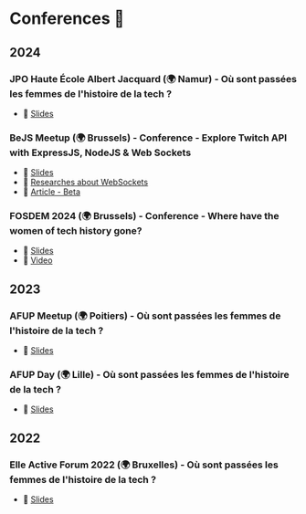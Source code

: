 # Conferences 🎤

## 2024

### JPO Haute École Albert Jacquard (🌍 Namur) - Où sont passées les femmes de l'histoire de la tech ?
- 🎫 [Slides](https://lauwed.github.io/conferences/2024/jpo-heaj-namur-femmes-histoire-informatique.html)

### BeJS Meetup (🌍 Brussels) - Conference - Explore Twitch API  with ExpressJS, NodeJS & Web Sockets
- 🎫 [Slides](https://lauwed.github.io/conferences/2024/bejs-meetup-twitch-api-web-sockets.html)
- 📁 [Researches about WebSockets](https://tender-clavicle-239.notion.site/Researches-about-WebSockets-984022c5009f46ee844b75d48f3e2ea8)
- 📁 [Article - Beta](https://tender-clavicle-239.notion.site/Explore-Twitch-API-with-ExpressJS-NodeJS-Web-Sockets-En-construction-aec4e93c9c94473b84b1409256e2e186)

### FOSDEM 2024 (🌍 Brussels) - Conference - Where have the women of tech  history gone?
- 🎫 [Slides](https://lauwed.github.io/conferences/2024/fosdem-2024-women-computer-science-history.html)
- 🎥 [Video](https://fosdem.org/2024/schedule/event/fosdem-2024-2850-where-have-the-women-of-tech-history-gone-/)

## 2023

### AFUP Meetup (🌍 Poitiers) - Où sont passées les femmes de l'histoire de la tech ?
- 🎫 [Slides](https://lauwed.github.io/conferences/2023/afup-day-lille-femmes-histoire-informatique.html)

### AFUP Day (🌍 Lille) - Où sont passées les femmes de l'histoire de la tech ?
- 🎫 [Slides](https://lauwed.github.io/conferences/2023/afup-day-lille-femmes-histoire-informatique.html)

## 2022

### Elle Active Forum 2022 (🌍 Bruxelles) - Où sont passées les femmes de l'histoire de la tech ?
- 🎫 [Slides](https://lauwed.github.io/conferences/2022/forum-elle-magazine-femmes-histoire-informatique.html)
